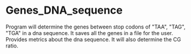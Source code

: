 # Genes_DNA_sequence

Program will determine the genes between stop codons of "TAA", "TAG", "TGA" in a dna sequence. It saves all the genes in a file for the user. Provides metrics about the dna sequence. It will also determine the CG ratio.
